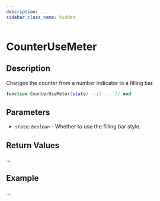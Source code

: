 ```yaml
---
description: ...
sidebar_class_name: hidden
---
```


# CounterUseMeter

## Description

Changes the counter from a number indicator to a filling bar.

```lua
function CounterUseMeter(state) --[[ ... ]] end
```

## Parameters

- `state`: _`boolean`_ - Whether to use the filling bar style.

## Return Values

...

## Example

...

